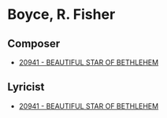 # Boyce, R. Fisher

## Composer

- [20941 - BEAUTIFUL STAR OF BETHLEHEM](/hymns/20941.md)

## Lyricist

- [20941 - BEAUTIFUL STAR OF BETHLEHEM](/hymns/20941.md)

